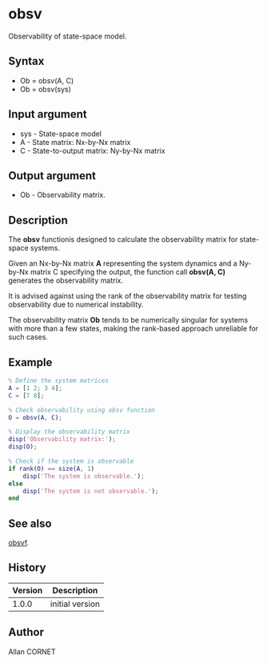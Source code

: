 # obsv

Observability of state-space model.

## Syntax

- Ob = obsv(A, C)
- Ob = obsv(sys)

## Input argument

- sys - State-space model
- A - State matrix: Nx-by-Nx matrix
- C - State-to-output matrix: Ny-by-Nx matrix

## Output argument

- Ob - Observability matrix.

## Description

  <p>The <b>obsv</b> functionis designed to calculate the observability matrix for state-space systems.</p>
  <p>Given an Nx-by-Nx matrix <b>A</b> representing the system dynamics and a Ny-by-Nx matrix C specifying the output, the function call <b>obsv(A, C)</b> generates the observability matrix.</p>
  <p/>
  <p>It is advised against using the rank of the observability matrix for testing observability due to numerical instability.</p>
  <p>The observability matrix <b>Ob</b> tends to be numerically singular for systems with more than a few states, making the rank-based approach unreliable for such cases.</p>

## Example

```matlab
% Define the system matrices
A = [1 2; 3 4];
C = [7 8];

% Check observability using obsv function
O = obsv(A, C);

% Display the observability matrix
disp('Observability matrix:');
disp(O);

% Check if the system is observable
if rank(O) == size(A, 1)
    disp('The system is observable.');
else
    disp('The system is not observable.');
end
```

## See also

[obsvf](obsvf.md).

## History

| Version | Description     |
| ------- | --------------- |
| 1.0.0   | initial version |

## Author

Allan CORNET

